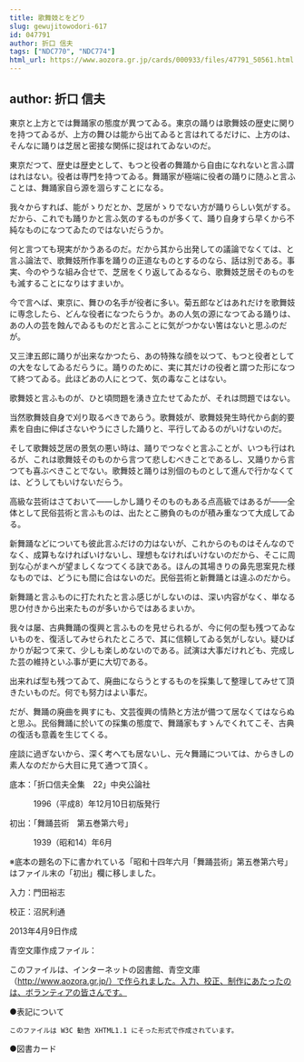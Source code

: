 ```yaml
---
title: 歌舞妓とをどり
slug: gewujitowodori-617
id: 047791
author: 折口 信夫
tags: ["NDC770", "NDC774"]
html_url: https://www.aozora.gr.jp/cards/000933/files/47791_50561.html
---
```


## author: 折口 信夫

東京と上方とでは舞踊家の態度が異つてゐる。東京の踊りは歌舞妓の歴史に関りを持つてゐるが、上方の舞ひは能から出てゐると言はれてるだけに、上方のは、そんなに踊りは芝居と密接な関係に捉はれてゐないのだ。

東京だつて、歴史は歴史として、もつと役者の舞踊から自由になれないと言ふ謂はれはない。役者は専門を持つてゐる。舞踊家が極端に役者の踊りに随ふと言ふことは、舞踊家自ら源を涸らすことになる。

我々からすれば、能がゝりだとか、芝居がゝりでない方が踊りらしい気がする。だから、これでも踊りかと言ふ気のするものが多くて、踊り自身すら早くから不純なものになつてゐたのではないだらうか。

何と言つても現実がかうあるのだ。だから其から出発しての議論でなくては、と言ふ論法で、歌舞妓所作事を踊りの正道なものとするのなら、話は別である。事実、今のやうな組み合せで、芝居をくり返してゐるなら、歌舞妓芝居そのものをも滅することになりはすまいか。

今で言へば、東京に、舞ひの名手が役者に多い。菊五郎などはあれだけを歌舞妓に専念したら、どんな役者になつたらうか。あの人気の源になつてゐる踊りは、あの人の芸を蝕んでゐるものだと言ふことに気がつかない筈はないと思ふのだが。

又三津五郎に踊りが出来なかつたら、あの特殊な顔を以つて、もつと役者としての大をなしてゐるだらうに。踊りのために、実に其だけの役者と謂つた形になつて終つてゐる。此ほどあの人にとつて、気の毒なことはない。

歌舞妓と言ふものが、ひと頃問題を湧き立たせてゐたが、それは問題ではない。

当然歌舞妓自身で刈り取るべきであらう。歌舞妓が、歌舞妓発生時代から劇的要素を自由に伸ばさないやうにさした踊りと、平行してゐるのがいけないのだ。

そして歌舞妓芝居の景気の悪い時は、踊りでつなぐと言ふことが、いつも行はれるが、これは歌舞妓そのものから言つて悲しむべきことであるし、又踊りから言つても喜ぶべきことでない。歌舞妓と踊りは別個のものとして進んで行かなくては、どうしてもいけないだらう。

高級な芸術はさておいて――しかし踊りそのものもある点高級ではあるが――全体として民俗芸術と言ふものは、出たとこ勝負のものが積み重なつて大成してゐる。

新舞踊などについても彼此言ふだけの力はないが、これからのものはそんなのでなく、成算もなければいけないし、理想もなければいけないのだから、そこに周到な心がまへが望ましくなつてくる訣である。ほんの其場きりの鼻先思案見た様なものでは、どうにも間に合はないのだ。民俗芸術と新舞踊とは違ふのだから。

新舞踊と言ふものに打たれたと言ふ感じがしないのは、深い内容がなく、単なる思ひ付きから出来たものが多いからではあるまいか。

我々は屡、古典舞踊の復興と言ふものを見せられるが、今に何の型も残つてゐないものを、復活してみせられたところで、其に信頼してゐる気がしない。疑ひばかりが起つて来て、少しも楽しめないのである。試演は大事だけれども、完成した芸の維持といふ事が更に大切である。

出来れば型も残つてゐて、廃曲にならうとするものを採集して整理してみせて頂きたいものだ。何でも努力はよい事だ。

だが、舞踊の廃曲を興すにも、文芸復興の情熱と方法が備つて居なくてはならぬと思ふ。民俗舞踊に於いての採集の態度で、舞踊家もすゝんでくれてこそ、古典の復活も意義を生じてくる。

座談に過ぎないから、深く考へても居ないし、元々舞踊については、からきしの素人なのだから大目に見て通つて頂く。













底本：「折口信夫全集　22」中央公論社

　　　1996（平成8）年12月10日初版発行

初出：「舞踊芸術　第五巻第六号」

　　　1939（昭和14）年6月

※底本の題名の下に書かれている「昭和十四年六月「舞踊芸術」第五巻第六号」はファイル末の「初出」欄に移しました。

入力：門田裕志

校正：沼尻利通

2013年4月9日作成

青空文庫作成ファイル：

このファイルは、インターネットの図書館、青空文庫（http://www.aozora.gr.jp/）で作られました。入力、校正、制作にあたったのは、ボランティアの皆さんです。











●表記について


	このファイルは W3C 勧告 XHTML1.1 にそった形式で作成されています。







●図書カード